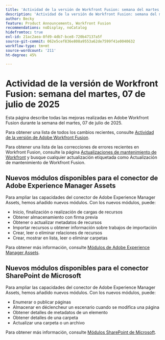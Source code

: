 ```yaml
---
title: 'Actividad de la versión de Workfront Fusion: semana del martes, 07 de julio de 2025'
description: 'Actividad de la versión de Workfront Fusion: semana del martes, 07 de julio de 2025'
author: Becky
feature: Product Announcements, Workfront Fusion
recommendations: noDisplay, noCatalog
hidefromtoc: true
exl-id: 21ac2aea-8fd9-4db7-bce8-720b47137a5f
source-git-commit: 062e5cef836e808a9553a62de7599f41e0040632
workflow-type: tm+mt
source-wordcount: '211'
ht-degree: 45%

---
```


# Actividad de la versión de Workfront Fusion: semana del martes, 07 de julio de 2025

Esta página describe todas las mejoras realizadas en Adobe Workfront Fusion durante la semana del martes, 07 de julio de 2025.

Para obtener una lista de todos los cambios recientes, consulte [Actividad de la versión de Adobe Workfront Fusion](/help/workfront-fusion/fusion-product-releases/fusion-release-activity.md).

Para obtener una lista de las correcciones de errores recientes en Workfront Fusion, consulte la página [Actualizaciones de mantenimiento de Workfront](https://experienceleague.adobe.com/es/docs/workfront-known-issues/releases/current-updates) y busque cualquier actualización etiquetada como Actualización de mantenimiento de Workfront Fusion.

## Nuevos módulos disponibles para el conector de Adobe Experience Manager Assets

Para ampliar las capacidades del conector de Adobe Experience Manager Assets, hemos añadido nuevos módulos. Con los nuevos módulos, puede:

* Inicio, finalización o realización de cargas de recursos
* Obtener almacenamiento con firma previa
* Obtener o actualizar metadatos de recursos
* Importar recursos u obtener información sobre trabajos de importación
* Crear, leer o eliminar relaciones de recursos
* Crear, mostrar en lista, leer o eliminar carpetas

Para obtener más información, consulte [Módulos de Adobe Experience Manager Assets](/help/workfront-fusion/references/apps-and-modules/adobe-connectors/aem-assets-modules.md).

## Nuevos módulos disponibles para el conector SharePoint de Microsoft


Para ampliar las capacidades del conector de Adobe Experience Manager Assets, hemos añadido nuevos módulos. Con los nuevos módulos, puede:



* Enumerar o publicar páginas
* Almacenar en déclencheur un escenario cuando se modifica una página
* Obtener detalles de metadatos de un elemento
* Obtener detalles de una carpeta
* Actualizar una carpeta o un archivo

Para obtener más información, consulte [Módulos SharePoint de Microsoft](/help/workfront-fusion/references/apps-and-modules/third-party-connectors/sharepoint-modules.md).
